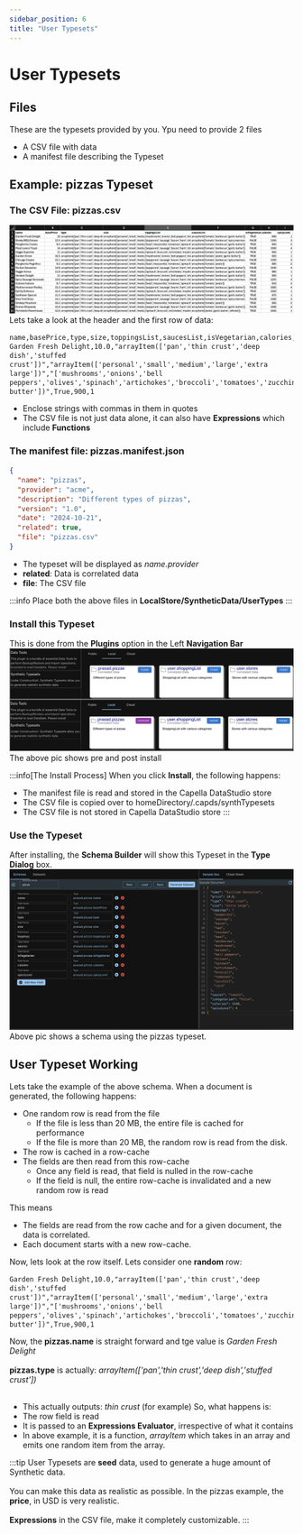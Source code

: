```yaml
---
sidebar_position: 6
title: "User Typesets"
---
```


# User Typesets

## Files

These are the typesets provided by you. Ypu need to provide 2 files

- A CSV file with data
- A manifest file describing the Typeset

## Example: pizzas Typeset

### The CSV File: pizzas.csv

![synth-pizzas-csv](/img/synthetic/synth-pizzas-csv.png)
Lets take a look at the header and the first row of data:

```
name,basePrice,type,size,toppingsList,saucesList,isVegetarian,calories,spicyLevel
Garden Fresh Delight,10.0,"arrayItem(['pan','thin crust','deep dish','stuffed crust'])","arrayItem(['personal','small','medium','large','extra large'])","['mushrooms','onions','bell peppers','olives','spinach','artichokes','broccoli','tomatoes','zucchini','corn']","arrayItem(['tomato','barbecue','garlic butter'])",True,900,1
```

- Enclose strings with commas in them in quotes
- The CSV file is not just data alone, it can also have **Expressions** which include **Functions**

### The manifest file: pizzas.manifest.json

```json
{
  "name": "pizzas",
  "provider": "acme",
  "description": "Different types of pizzas",
  "version": "1.0",
  "date": "2024-10-21",
  "related": true,
  "file": "pizzas.csv"
}
```

- The typeset will be displayed as _name.provider_
- **related**: Data is correlated data
- **file**: The CSV file

:::info
Place both the above files in **LocalStore/SyntheticData/UserTypes**
:::

### Install this Typeset

This is done from the **Plugins** option in the Left **Navigation Bar**
![synth-typesets-plugin-local](/img/synthetic/synth-typesets-plugin-local.png)
The above pic shows pre and post install

:::info[The Install Process]
When you click **Install**, the following happens:

- The manifest file is read and stored in the Capella DataStudio store
- The CSV file is copied over to homeDirectory/.capds/synthTypesets
- The CSV file is not stored in Capella DataStudio store
  :::

### Use the Typeset

After installing, the **Schema Builder** will show this Typeset in the **Type Dialog** box.
![synth-types-pizza](/img/synthetic/synth-types-pizza.png)
Above pic shows a schema using the pizzas typeset.

## User Typeset Working

Lets take the example of the above schema. When a document is generated, the following happens:

- One random row is read from the file
  - If the file is less than 20 MB, the entire file is cached for performance
  - If the file is more than 20 MB, the random row is read from the disk.
- The row is cached in a row-cache
- The fields are then read from this row-cache
  - Once any field is read, that field is nulled in the row-cache
  - If the field is null, the entire row-cache is invalidated and a new random row is read

This means

- The fields are read from the row cache and for a given document, the data is correlated.
- Each document starts with a new row-cache.

Now, lets look at the row itself. Lets consider one **random** row:

```
Garden Fresh Delight,10.0,"arrayItem(['pan','thin crust','deep dish','stuffed crust'])","arrayItem(['personal','small','medium','large','extra large'])","['mushrooms','onions','bell peppers','olives','spinach','artichokes','broccoli','tomatoes','zucchini','corn']","arrayItem(['tomato','barbecue','garlic butter'])",True,900,1
```

Now, the **pizzas.name** is straight forward and tge value is _Garden Fresh Delight_<br></br>
**pizzas.type** is actually: _arrayItem(['pan','thin crust','deep dish','stuffed crust'])_<br></br>

- This actually outputs: _thin crust_ (for example)
  So, what happens is:
- The row field is read
- It is passed to an **Expressions Evaluator**, irrespective of what it contains
- In above example, it is a function, _arrayItem_ which takes in an array and emits one random item from the array.

:::tip
User Typesets are **seed** data, used to generate a huge amount of Synthetic data.<br></br>
You can make this data as realistic as possible. In the pizzas example, the **price**, in USD is very realistic.<br></br>
**Expressions** in the CSV file, make it completely customizable.
:::

